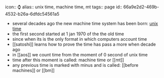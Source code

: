 icon:: ⌚
alias:: unix time, machine time, mt
tags:: page
id:: 66a9e2d2-469b-4532-b26a-6dfdc54561a5
- several decades ago the new machine time system has been born: [unix time](https://en.wikipedia.org/wiki/Unix_time)
- the first second started at 1 jan 1970 of the the old time
- since when its is the only format in which computers account time
- [[satoshi]] learns how to prove the time has pass a more when decade ago
- in [[aos]] we count time from the moment of 0 second of unix time
- time after this moment is called: machine time or [[mt]]
- any previous time is marked with minus and is called: [[before machines]] or [[bm]]